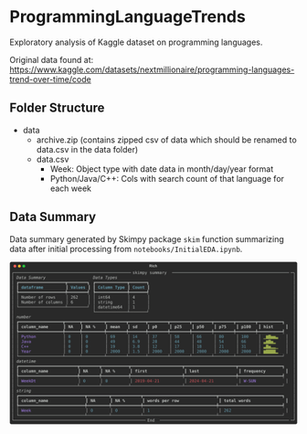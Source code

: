 # ProgrammingLanguageTrends
 Exploratory analysis of Kaggle dataset on programming languages.

Original data found at: https://www.kaggle.com/datasets/nextmillionaire/programming-languages-trend-over-time/code

## Folder Structure
- data
  - archive.zip (contains zipped csv of data which should be renamed to data.csv in the data folder)
  - data.csv 
    - Week: Object type with date data in month/day/year format
    - Python/Java/C++: Cols with search count of that language for each week
    
## Data Summary

Data summary generated by Skimpy package `skim` function summarizing data after initial processing from `notebooks/InitialEDA.ipynb`. 

![Data Summary](imgs/data_summary.svg)
